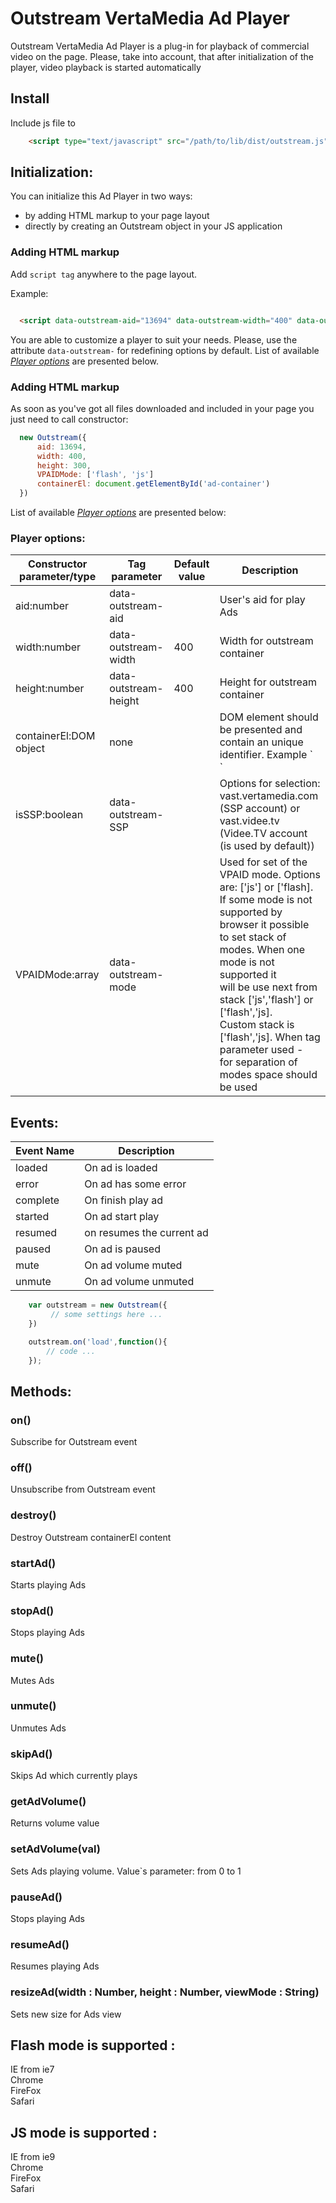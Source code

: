 # Outstream VertaMedia Ad Player
Outstream VertaMedia Ad Player is a plug-in for playback of commercial video on the page.
Please, take into account, that after initialization of the player, video playback is started automatically

## Install
Include js file to
```HTML
    <script type="text/javascript" src="/path/to/lib/dist/outstream.js"></script>
```

## Initialization:

You can initialize this Ad Player in two ways:
 * by adding HTML markup to your page layout
 * directly by creating an Outstream object in your JS application

### Adding HTML markup
 Add `script tag` anywhere to the page layout.

Example:
```HTML

  <script data-outstream-aid="13694" data-outstream-width="400" data-outstream-mode="flash js" data-outstream-height="300" src="dist/outstream.js"></script>
```
You are able to customize a player to suit your needs. Please, use the attribute `data-outstream-` for redefining options by default.
List of available [*Player options*](#user-content-player-options) are presented below.

### Adding HTML markup
As soon as you've got all files downloaded and included in your page you just need to call constructor:
```javascript
  new Outstream({
      aid: 13694,
      width: 400,
      height: 300,
      VPAIDMode: ['flash', 'js']
      containerEl: document.getElementById('ad-container')
  })
```
List of available [*Player options*](#user-content-player-options) are presented below:

### Player options:
<md-table-container>
  <table md-table>
    <thead md-head >
      <tr md-row>
        <th md-column> Constructor parameter/type </th>
        <th md-column> Tag parameter </th>
        <th md-column> Default value </th>
        <th md-column> Description </th>
      </tr>
    </thead>
    <tbody md-body>
      <tr md-row >
        <td md-cell> aid:number </td>
        <td md-cell> data-outstream-aid </td>
        <td md-cell> </td>
        <td md-cell> User's aid for play Ads </td>
      </tr>
      <tr md-row >
        <td md-cell> width:number </td>
        <td md-cell> data-outstream-width </td>
        <td md-cell> 400 </td>
        <td md-cell> Width for outstream container </td>
      </tr>
      <tr md-row >
        <td md-cell> height:number </td>
        <td md-cell> data-outstream-height </td>
        <td md-cell> 400 </td>
        <td md-cell> Height for outstream container </td>
      </tr>
      <tr md-row >
        <td md-cell> containerEl:DOM object </td>
        <td md-cell> none </td>
        <td md-cell>  </td>
        <td md-cell> DOM element should be presented and contain an unique identifier. Example `<div id="ad-container"></div>` </td>
      </tr>
      <tr md-row >
        <td md-cell> isSSP:boolean </td>
        <td md-cell> data-outstream-SSP </td>
        <td md-cell>  </td>
        <td md-cell> Options for selection: vast.vertamedia.com (SSP account) or vast.videe.tv <br>
        (Videe.TV account (is used by default)) </td>
      </tr>
      <tr md-row >
        <td md-cell> VPAIDMode:array </td>
        <td md-cell> data-outstream-mode </td>
        <td md-cell>  </td>
        <td md-cell>
        Used for set of the VPAID mode. Options are: ['js'] or ['flash]. <br>
        If some mode is not supported by browser it possible <br>
        to set stack of modes. When one mode is not supported it <br>
        will be use next from stack ['js','flash'] or ['flash','js].<br>
        Custom stack is ['flash','js]. When tag parameter used -<br>
        for separation of modes space should be used 
        </td>
      </tr>
    </tbody>
  </table>
</md-table-container>

## Events:

<md-table-container>
  <table md-table>
    <thead md-head >
      <tr md-row>
        <th md-column> Event Name </th>
        <th md-column> Description </th>
      </tr>
    </thead>
    <tbody md-body>
      <tr md-row >
        <td md-cell> loaded </td>
        <td md-cell> On ad is loaded </td>
      </tr>
      <tr md-row >
        <td md-cell> error</td>
        <td md-cell> On ad has some error</td>
      </tr>
       <tr md-row >
        <td md-cell> complete </td>
        <td md-cell> On finish play ad </td>
      </tr>
      <tr md-row >
        <td md-cell> started </td>
        <td md-cell> On ad start play </td>
      </tr>
       <tr md-row >
        <td md-cell> resumed </td>
        <td md-cell> on resumes the current ad </td>
      </tr>
       <tr md-row >
        <td md-cell> paused </td>
        <td md-cell> On ad is paused </td>
      </tr>
      <tr md-row >
        <td md-cell> mute </td>
        <td md-cell> On ad volume muted </td>
      </tr>
      <tr md-row >
        <td md-cell> unmute </td>
        <td md-cell> On ad volume unmuted </td>
      </tr>
    </tbody>
  </table>
</md-table-container>

```javascript
    var outstream = new Outstream({
         // some settings here ...
    })

    outstream.on('load',function(){
        // code ...
    });
```
## Methods:

### on()
 Subscribe for Outstream event

### off()
 Unsubscribe from Outstream event

### destroy()
 Destroy Outstream containerEl content

### startAd()
 Starts playing Ads

### stopAd()
 Stops playing Ads

### mute()
 Mutes Ads

### unmute()
 Unmutes Ads

### skipAd()
 Skips Ad which currently plays

### getAdVolume()
 Returns volume value

### setAdVolume(val)
 Sets Ads playing volume. Value`s parameter: from 0 to 1

### pauseAd()
 Stops playing Ads

### resumeAd()
 Resumes playing Ads

### resizeAd(width : Number, height : Number, viewMode : String)
 Sets new size for Ads view

## Flash mode is supported :
 IE from ie7<br>
 Chrome<br>
 FireFox<br>
 Safari

## JS mode is supported :
 IE from ie9<br>
 Chrome<br>
 FireFox<br>
 Safari
